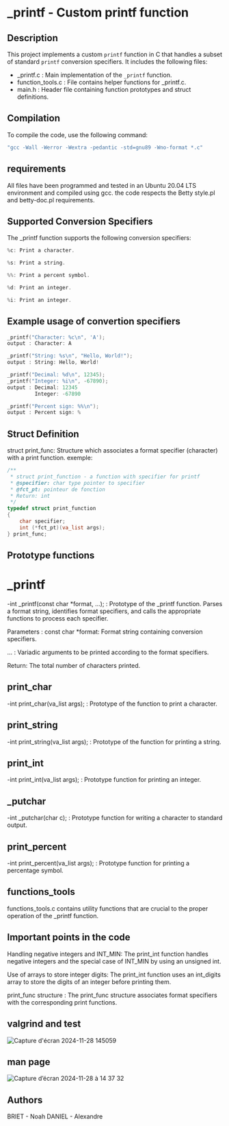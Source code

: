 # _printf - Custom printf function

## Description
This project implements a custom `printf` function in C that handles a subset of standard `printf` conversion specifiers. It includes the following files:
- _printf.c : Main implementation of the `_printf` function.
- function_tools.c : File contains helper functions for _printf.c.
- main.h : Header file containing function prototypes and struct definitions.
## Compilation

To compile the code, use the following command:
```c
"gcc -Wall -Werror -Wextra -pedantic -std=gnu89 -Wno-format *.c"
```
## requirements

All files have been programmed and tested in an Ubuntu 20.04 LTS environment and compiled using gcc.
the code respects the Betty style.pl and betty-doc.pl requirements.

## Supported Conversion Specifiers
The _printf function supports the following conversion specifiers:

```c
%c: Print a character.

%s: Print a string.

%%: Print a percent symbol.

%d: Print an integer.

%i: Print an integer.
```
## Example usage of convertion specifiers

```c
_printf("Character: %c\n", 'A');
output : Character: A

_printf("String: %s\n", "Hello, World!");
output : String: Hello, World!

_printf("Decimal: %d\n", 12345);
_printf("Integer: %i\n", -67890);
output : Decimal: 12345
         Integer: -67890

_printf("Percent sign: %%\n");
output : Percent sign: %
```
## Struct Definition

struct print_func: Structure which associates a format specifier (character) with a print function.
exemple:
```c
/**
 * struct print_function - a function with specifier for printf
 * @specifier: char type pointer to specifier
 * @fct_pt: pointeur de fonction
 * Return: int
 */
typedef struct print_function
{
	char specifier;
	int (*fct_pt)(va_list args);
} print_func;
```
## Prototype functions
# _printf
-int _printf(const char *format, ...); : Prototype of the _printf function.
Parses a format string, identifies format specifiers, and calls the appropriate functions to process each specifier.

Parameters :
const char *format: Format string containing conversion specifiers.

... : Variadic arguments to be printed according to the format specifiers.

Return: The total number of characters printed.
## print_char
-int print_char(va_list args); : Prototype of the function to print a character.
## print_string
-int print_string(va_list args); : Prototype of the function for printing a string.
## print_int
-int print_int(va_list args); : Prototype function for printing an integer.
## _putchar
-int _putchar(char c); : Prototype function for writing a character to standard output.
## print_percent
-int print_percent(va_list args); : Prototype function for printing a percentage symbol.

## functions_tools

functions_tools.c contains utility functions that are crucial to the proper operation of the _printf function.

## Important points in the code

Handling negative integers and INT_MIN: The print_int function handles negative integers and the special case of INT_MIN by using an unsigned int.

Use of arrays to store integer digits: The print_int function uses an int_digits array to store the digits of an integer before printing them.

print_func structure : The print_func structure associates format specifiers with the corresponding print functions.

## valgrind and test
![Capture d'écran 2024-11-28 145059](https://github.com/user-attachments/assets/e08982f8-5075-4412-b628-c64baea405da)

## man page
![Capture d’écran 2024-11-28 à 14 37 32](https://github.com/user-attachments/assets/32cfb4fc-9071-4961-9b93-aab0527e321a)

## Authors

BRIET - Noah
DANIEL - Alexandre
